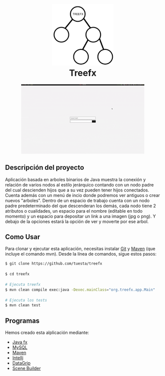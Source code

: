 <h1 align="center">
  <br>
  <a href="https://github.com/tuesta/treefx"><img src="assets/images/Logo.jpg" alt="Treefx" height="200"></a>
  <br>
    Treefx
  <br>
</h1>

<h4 align="center"></h4>

<p align="center">
  <img src="https://raw.githubusercontent.com/tuesta/treefx/refs/heads/master/assets/videos/treefx-tutorial.gif" alt="treefx-tutorial" />
</p>

## Descripción del proyecto
Aplicación basada en arboles binarios de Java muestra la conexión y relación de varios nodos al estilo 
jerárquico contando con un nodo padre del cual descienden hijos que a su vez pueden tener hijos conectados. Cuenta además con un menú de incio donde podremos ver antiguos o crear nuevos "arboles".
Dentro de un espacio de trabajo cuenta con un nodo padre predeterminado del que descenderan los demás, cada nodo tiene 2 atributos o cualidades, un espacio para el nombre (editable en todo momento) y un espacio para depositar un link a una imagen (jpg o png).
Y debajo de la opciones estará la opción de ver y moverte por ese arbol.

## Como Usar

Para clonar y ejecutar esta aplicación, necesitas instalar [Git](https://git-scm.com) y [Maven](https://maven.apache.org/) (que incluye el comando mvn). Desde la línea de comandos, sigue estos pasos:

```bash
$ git clone https://github.com/tuesta/treefx

$ cd treefx

# Ejecuta treefx
$ mvn clean compile exec:java -Dexec.mainClass="org.treefx.app.Main"

# Ejecuta los tests
$ mvn clean test
```
## Programas

Hemos creado esta alplicación mediante:

- [Java fx](https://openjfx.io/)
- [MySQL](https://www.mysql.com/)
- [Maven](https://maven.apache.org/)
- [Intellj](https://www.jetbrains.com/idea/)
- [DataGrip](https://www.jetbrains.com/datagrip/)
- [Scene Builder](https://gluonhq.com/products/scene-builder/)
